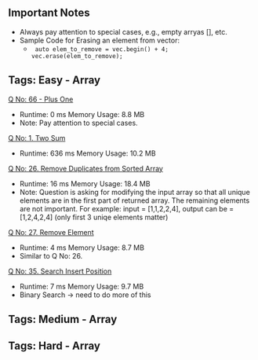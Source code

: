 ## Important Notes ##

* Always pay attention to special cases, e.g., empty arryas [], etc.
* Sample Code for Erasing an element from vector:
  *  ` auto elem_to_remove = vec.begin() + 4;
        vec.erase(elem_to_remove);`


## Tags: Easy - Array ##

[Q No: 66 - Plus One](https://leetcode.com/problems/plus-one/) 
* Runtime: 0 ms Memory Usage: 8.8 MB
* Note: Pay attention to special cases.

[Q No: 1. Two Sum](https://leetcode.com/problems/two-sum/submissions/) 
* Runtime: 636 ms Memory Usage: 10.2 MB

[Q No: 26. Remove Duplicates from Sorted Array](https://leetcode.com/problems/remove-duplicates-from-sorted-array/) 
* Runtime: 16 ms Memory Usage: 18.4 MB
* Note: Question is asking for modifying the input array so that all unique elements are in the first part of returned array. The remaining elements are not important. For example: input = [1,1,2,2,4], output can be = [1,2,4,2,4] (only first 3 uniqe elements matter)

[Q No: 27. Remove Element](https://leetcode.com/problems/remove-element/) 
* Runtime: 4 ms Memory Usage: 8.7 MB
* Similar to Q No: 26. 

[Q No: 35. Search Insert Position](https://leetcode.com/problems/search-insert-position/) 
* Runtime: 7 ms Memory Usage: 9.7 MB
* Binary Search -> need to do more of this

## Tags: Medium - Array ##

## Tags: Hard - Array ##
